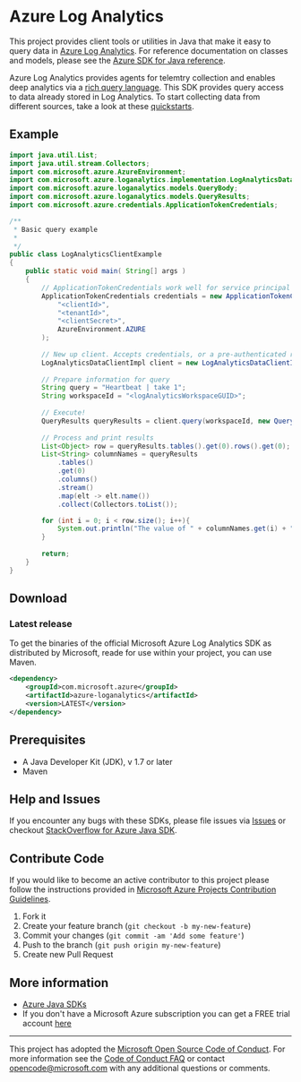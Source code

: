 # Azure Log Analytics

This project provides client tools or utilities in Java that make it easy to query data in [Azure Log Analytics](https://azure.microsoft.com/en-us/services/log-analytics/). For reference documentation on classes and models, please see the [Azure SDK for Java reference](https://docs.microsoft.com/en-us/java/api/overview/azure/?view=azure-java-stable). 

Azure Log Analytics provides agents for telemtry collection and enables deep analytics via a [rich query language](https://docs.loganalytics.io/index). This SDK provides query access to data already stored in Log Analytics. To start collecting data from different sources, take a look at these [quickstarts](https://docs.microsoft.com/en-us/azure/log-analytics/log-analytics-quick-collect-azurevm). 

## Example

```java
import java.util.List;
import java.util.stream.Collectors;
import com.microsoft.azure.AzureEnvironment;
import com.microsoft.azure.loganalytics.implementation.LogAnalyticsDataClientImpl;
import com.microsoft.azure.loganalytics.models.QueryBody;
import com.microsoft.azure.loganalytics.models.QueryResults;
import com.microsoft.azure.credentials.ApplicationTokenCredentials;

/**
 * Basic query example
 *
 */
public class LogAnalyticsClientExample 
{
    public static void main( String[] args )
    {
        // ApplicationTokenCredentials work well for service principal authentication
        ApplicationTokenCredentials credentials = new ApplicationTokenCredentials(
            "<clientId>",
            "<tenantId>",
            "<clientSecret>",
            AzureEnvironment.AZURE
        );
        
        // New up client. Accepts credentials, or a pre-authenticated restClient
        LogAnalyticsDataClientImpl client = new LogAnalyticsDataClientImpl(credentials);
        
        // Prepare information for query
        String query = "Heartbeat | take 1";
        String workspaceId = "<logAnalyticsWorkspaceGUID>";
        
        // Execute!
        QueryResults queryResults = client.query(workspaceId, new QueryBody().withQuery(query));
        
        // Process and print results
        List<Object> row = queryResults.tables().get(0).rows().get(0);
        List<String> columnNames = queryResults
            .tables()
            .get(0)
            .columns()
            .stream()
            .map(elt -> elt.name())
            .collect(Collectors.toList());

        for (int i = 0; i < row.size(); i++){        
            System.out.println("The value of " + columnNames.get(i) + " is " + row.get(i));
        }
        
        return;
    }
}
```

## Download

### Latest release

To get the binaries of the official Microsoft Azure Log Analytics SDK as distributed by Microsoft, reade for use within your project, you can use Maven.

```xml
<dependency>
    <groupId>com.microsoft.azure</groupId>
    <artifactId>azure-loganalytics</artifactId>
    <version>LATEST</version>
</dependency>
```

## Prerequisites

- A Java Developer Kit (JDK), v 1.7 or later
- Maven

## Help and Issues

If you encounter any bugs with these SDKs, please file issues via [Issues](https://github.com/Azure/azure-sdk-for-java/issues) or checkout [StackOverflow for Azure Java SDK](http://stackoverflow.com/questions/tagged/azure-java-sdk).

## Contribute Code

If you would like to become an active contributor to this project please follow the instructions provided in [Microsoft Azure Projects Contribution Guidelines](http://azure.github.io/guidelines.html).

1. Fork it
2. Create your feature branch (`git checkout -b my-new-feature`)
3. Commit your changes (`git commit -am 'Add some feature'`)
4. Push to the branch (`git push origin my-new-feature`)
5. Create new Pull Request

## More information
- [Azure Java SDKs](https://docs.microsoft.com/java/azure/)
- If you don't have a Microsoft Azure subscription you can get a FREE trial account [here](http://go.microsoft.com/fwlink/?LinkId=330212)

---

This project has adopted the [Microsoft Open Source Code of Conduct](https://opensource.microsoft.com/codeofconduct/). For more information see the [Code of Conduct FAQ](https://opensource.microsoft.com/codeofconduct/faq/) or contact [opencode@microsoft.com](mailto:opencode@microsoft.com) with any additional questions or comments.